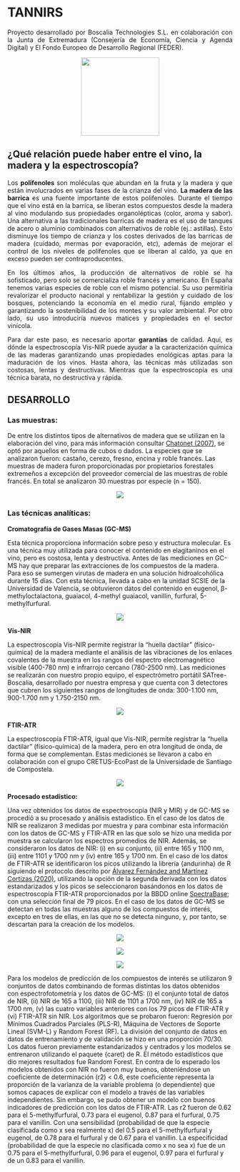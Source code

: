 # TANNIRS

<p align="justify">
Proyecto desarrollado por Boscalia Technologies S.L. en colaboración con la Junta de Extremadura (Consejería de Economía, Ciencia y Agenda Digital) y El Fondo Europeo de Desarrollo Regional (FEDER).
</p>

<p align="center"><img src="./images/logos.png" widht=300 height=175></p>

## ¿Qué relación puede haber entre el vino, la madera y la espectroscopía?

<p align="justify">
Los <b>polifenoles</b> son moléculas que abundan en la fruta y la madera y que están involucrados en varias fases de la crianza del vino. <b>La madera de las barrica</b> es una fuente importante de estos polifenoles. Durante el tiempo que el vino está en la barrica, se liberan estos compuestos desde la madera al vino modulando sus propiedades organolépticas (color, aroma y sabor). Una alternativa a las tradicionales barricas de madera es el uso de tanques de acero o aluminio combinados con alternativos de roble (ej.: astillas). Esto disminuye los tiempo de crianza y los costes derivados de las barricas de madera (cuidado, mermas por evaporación, etc), además de mejorar el control de los niveles de polifenoles que se liberan al caldo, ya que en exceso pueden ser contraproducentes. 
</p>

<p align="justify">
En los últimos años, la producción de alternativos de roble se ha sofisticado, pero solo se comercializa roble francés y americano. En España tenemos varias especies de roble con el mismo potencial. Su uso permitiría revalorizar el producto nacional y rentabilizar la gestión y cuidado de los bosques, potenciando la economía en el medio rural, fijando empleo y garantizando la sostenibilidad de los montes y su valor ambiental. Por otro lado, su uso introduciría nuevos matices y propiedades en el sector vinícola. 
</p>

<p align="justify">
Para dar este paso, es necesario aportar <b>garantías</b> de calidad. Aquí, es dónde la espectroscopía Vis-NIR puede ayudar a la caracterización química de las maderas garantizando unas propiedades enológicas aptas para la maduración de los vinos. Hasta ahora, las técnicas más utilizadas son costosas, lentas y destructivas. Mientras que la espectroscopía es una técnica barata, no destructiva y rápida. 
</p>

## DESARROLLO

### Las muestras:

De entre los distintos tipos de alternativos de madera que se utilizan en la elaboración del vino, para más información consultar [Chatonet (2007)](https://www.infowine.com/intranet/libretti/libretto5484-01-1.pdf), se optó por aquellos en forma de cubos o dados. La especies que se analizaron fueron: castaño, cerezo, fresno, encina y roble francés. Las muestras de madera furon proporcionadas por propietarios forestales extremeños a excepción del proveedor comercial de las muestras de roble francés. En total se analizaron 30 muestras por especie (n = 150).

<p align="center"><img src="./images/muestras.jpeg"></p>

### Las técnicas analíticas:

**Cromatografía de Gases Masas (GC-MS)**

Esta técnica proporciona información sobre peso y estructura molecular. Es una técnica muy utilizada para conocer el contenido en elagitaninos en el vino, pero es costosa, lenta y destructiva. Antes de las mediciones en GC-MS hay que preparar las extracciones de los compuestos de la madera. Para eso se sumergen virutas de madera en una solución hidroalcohólica durante 15 días. Con esta técnica, llevada a cabo en la unidad SCSIE de la Universidad de Valencia, se obtuvieron datos del contenido en eugenol, β-methyloctalactona, guaiacol, 4-methyl guaiacol, vanillin, furfural, 5-methylfurfural. 

<p align="center"><img src="./images/gc-ms.jpeg"></p>

**Vis-NIR**

La espectroscopía Vis-NIR permite registrar la “huella dactilar” (físico-química) de la madera mediante el análisis de las vibraciones de los enlaces covalentes de la muestra en los rangos del espectro electromagnético visible (400-780 nm) e infrarrojo cercano (780-2500 nm). Las mediciones se realizarán con nuestro propio equipo, el espectrómetro portátil SATree-Boscalia, desarrollado por nuestra empresa y que cuenta con 3 detectores que cubren los siguientes rangos de longitudes de onda: 300-1.100 nm, 900-1.700 nm y 1.750-2150 nm.

<p align="center"><img src="./images/nir.jpeg"></p>

**FTIR-ATR**

La espectroscopía FTIR-ATR, igual que Vis-NIR, permite registrar la “huella dactilar” (físico-química) de la madera, pero en otra longitud de onda, de forma que se complementan. Estas mediciones se llevaron a cabo en colaboración con el grupo CRETUS-EcoPast de la Universidade de Santiago de Compostela. 

<p align="center"><img src="./images/ftir.jpg"></p>

**Procesado estadístico:**

Una vez obtenidos los datos de espectroscopía (NIR y MIR) y de GC-MS se procedió a su procesado y análisis estadístico. En el caso de los datos de NIR se realizaron 3 medidas por muestra y para combinar esta información con los datos de GC-MS y FTIR-ATR en las que solo se hizo una medida por muestra se calcularon los espectros promedios de NIR. Además, se consideraron los datos de NIR: (i) en su conjunto, (ii) entre 165 y 1100 nm, (iii) entre 1101 y 1700 nm y (iv) entre 165 y 1700 nm. En el caso de los datos de FTIR-ATR se identificaron los picos utilizando la librería {andurinha} de R siguiendo el protocolo descrito por [Álvarez Fernández and Martínez Cortizas (2020)](https://cran.r-project.org/web/packages/andurinha/index.html), utilizando la opción de la segunda derivada con los datos estandarizados y los picos se seleccionaron basándonos en los datos de espectroscopía FTIR-ATR proporcionados por la BBDD online [SpectraBase](https://spectrabase.com/); con una selección final de 79 picos. En el caso de los datos de GC-MS se detectan en todas las muestras alguno de los compuestos de interés, excepto en tres de ellas, en las que no se detecta ninguno, y, por tanto, se descartan para la creación de los modelos. 

<p align="center"><img src="./images/espectros-nir.png"></p>
<p align="center"><img src="./images/espectros-ftir.png"></p>
<p align="center"><img src="./images/picos-ftir.png"></p>

Para los modelos de predicción de los compuestos de interés se utilizaron 9 conjuntos de datos combinando de formas distintas los datos obtenidos con espectrofotometría y los datos de GC-MS: (i) el conjunto total de datos de NIR, (ii) NIR de 165 a 1100, (iii) NIR de 1101 a 1700 nm, (iv) NIR de 165 a 1700 nm, (v) las cuatro variables anteriores con los 79 picos de FTIR-ATR y (vi) FTIR-ATR sin NIR. Los algoritmos que se probaron fueron: Regresión por Mínimos Cuadrados Parciales (PLS-R), Máquina de Vectores de Soporte Lineal (SVM-L) y Random Forest (RF). La división del conjunto de datos en datos de entrenamiento y de validación se hizo en una proporción 70/30. Los datos fueron previamente estandarizados y centrados y los modelos se entrenaron utilizando el paquete {caret} de R. El método estadísticos que dio mejores resultados fue Random Forest. En contra de lo esperado los modelos obtenidos con NIR no fueron muy buenos, obteniéndose un coeficiente de determinación (r2) < 0.6, este coeficiente representa la proporción de la varianza de la variable problema (o dependiente) que somos capaces de explicar con el modelo a través de las variables independientes. Sin embargo, se pudo obtener un modelo con buenos indicadores de predicción con los datos de FTIR-ATR. Las r2 fueron de 0.62 para el 5-methylfurfural, 0.73 para el eugenol, 0.87 para el furfural, 0.75 para el vanillin. Con una sensibilidad (probabilidad de que la especie clasificada como x sea realmente x) del 0.5 para el 5-methylfurfural y eugenol, de 0.78 para el furfural y de 0.67 para el vanillin. La especificidad (probabilidad de que la especie no clasificada como x no sea x) fue de un 0.75 para el 5-methylfurfural, 0.96 para el eugenol, 0.97 para el furfural y de un 0.83 para el vanillin. 
